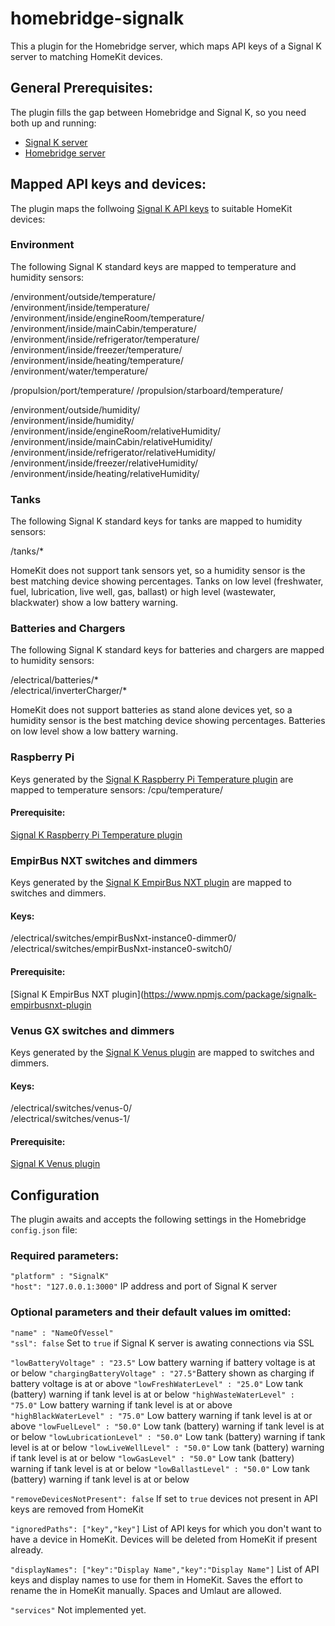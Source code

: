 # homebridge-signalk

This a plugin for the Homebridge server, which maps API keys of a Signal K server to matching HomeKit devices.

## General Prerequisites:
The plugin fills the gap between Homebridge and Signal K, so you need both up and running:
- [Signal K server](https://www.npmjs.com/package/signalk-server)
- [Homebridge server](https://www.npmjs.com/package/homebridge)


## Mapped API keys and devices:
The plugin maps the follwoing [Signal K API keys](http://signalk.org/specification/1.0.0/doc/vesselsBranch.html) to suitable HomeKit devices:

### Environment
The following Signal K standard keys are mapped to temperature and humidity sensors:

/environment/outside/temperature/  
/environment/inside/temperature/  
/environment/inside/engineRoom/temperature/  
/environment/inside/mainCabin/temperature/  
/environment/inside/refrigerator/temperature/  
/environment/inside/freezer/temperature/  
/environment/inside/heating/temperature/  
/environment/water/temperature/

/propulsion/port/temperature/
/propulsion/starboard/temperature/

/environment/outside/humidity/  
/environment/inside/humidity/  
/environment/inside/engineRoom/relativeHumidity/  
/environment/inside/mainCabin/relativeHumidity/  
/environment/inside/refrigerator/relativeHumidity/  
/environment/inside/freezer/relativeHumidity/  
/environment/inside/heating/relativeHumidity/  

### Tanks
The following Signal K standard keys for tanks are mapped to humidity sensors:

/tanks/*  

HomeKit does not support tank sensors yet, so a humidity sensor is the best matching device showing percentages. Tanks on low level (freshwater, fuel, lubrication, live well, gas, ballast) or high level (wastewater, blackwater) show a low battery warning.


### Batteries and Chargers
The following Signal K standard keys for batteries and chargers are mapped to humidity sensors:

/electrical/batteries/*  
/electrical/inverterCharger/*  

HomeKit does not support batteries as stand alone devices yet, so a humidity sensor is the best matching device showing percentages. Batteries on low level show a low battery warning.


### Raspberry Pi
Keys generated by the [Signal K Raspberry Pi Temperature plugin](https://www.npmjs.com/package/signalk-raspberry-pi-temperature) are mapped to temperature sensors:
/cpu/temperature/

#### Prerequisite:
[Signal K Raspberry Pi Temperature plugin](https://www.npmjs.com/package/signalk-raspberry-pi-temperature)


### EmpirBus NXT switches and dimmers
Keys generated by the [Signal K EmpirBus NXT plugin](https://www.npmjs.com/package/signalk-empirbusnxt-plugin) are mapped to switches and dimmers.

#### Keys:
/electrical/switches/empirBusNxt-instance0-dimmer0/  
/electrical/switches/empirBusNxt-instance0-switch0/  

#### Prerequisite:
[Signal K EmpirBus NXT plugin](https://www.npmjs.com/package/signalk-empirbusnxt-plugin


### Venus GX switches and dimmers
Keys generated by the [Signal K Venus plugin](https://www.npmjs.com/package/signalk-venus-plugin) are mapped to switches and dimmers.

#### Keys:
/electrical/switches/venus-0/  
/electrical/switches/venus-1/  

#### Prerequisite:
[Signal K Venus plugin](https://www.npmjs.com/package/signalk-venus-plugin)

## Configuration
The plugin awaits and accepts the following settings in the Homebridge `config.json` file:

### Required parameters:
`"platform" : "SignalK"`  
`"host": "127.0.0.1:3000"` IP address and port of Signal K server  

### Optional parameters and their default values im omitted:
`"name" : "NameOfVessel"`  
`"ssl": false` Set to `true` if Signal K server is awating connections via SSL  

`"lowBatteryVoltage" : "23.5"` Low battery warning if battery voltage is at or below
`"chargingBatteryVoltage" : "27.5"`Battery shown as charging if battery voltage is at or above
`"lowFreshWaterLevel" : "25.0"` Low tank (battery) warning if tank level is at or below
`"highWasteWaterLevel" : "75.0"` Low battery warning if tank level is at or above
`"highBlackWaterLevel" : "75.0"` Low battery warning if tank level is at or above
`"lowFuelLevel" : "50.0"` Low tank (battery) warning if tank level is at or below
`"lowLubricationLevel" : "50.0"` Low tank (battery) warning if tank level is at or below
`"lowLiveWellLevel" : "50.0"` Low tank (battery) warning if tank level is at or below
`"lowGasLevel" : "50.0"` Low tank (battery) warning if tank level is at or below
`"lowBallastLevel" : "50.0"` Low tank (battery) warning if tank level is at or below

`"removeDevicesNotPresent": false` If set to `true` devices not present in API keys are removed from HomeKit

`"ignoredPaths": ["key","key"]` List of API keys for which you don't want to have a device in HomeKit. Devices will be deleted from HomeKit if present already.

`"displayNames": ["key":"Display Name","key":"Display Name"]` List of API keys and display names to use for them in HomeKit. Saves the effort to rename the in HomeKit manually. Spaces and Umlaut are allowed.

`"services"` Not implemented yet.
